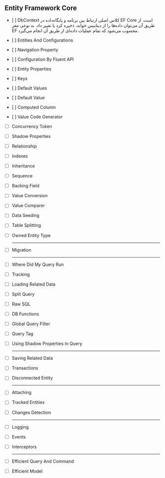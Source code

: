 ## Entity Framework Core

*    [ ]  DbContext
         کلاس اصلی ارتباط بین برنامه و پایگاه‌داده در EF Core است. از طریق آن می‌توان داده‌ها را از دیتابیس خواند، ذخیره کرد یا تغییر داد. به نوعی مغز EF محسوب می‌شود که تمام عملیات داده‌ای از طریق آن انجام می‌گیرد.
*    [ ]  Entities And Configurations
    
*    [ ] Navigation Property
    
*    [ ] Configuration By Fluent API
    
*    [ ]  Entity Properties
*    [ ]  Keys
*    [ ]  Default Values
    
*    [ ] Default Value
    
*    [ ] Computed Column
    
*    [ ] Value Code Generator
    
*   [ ] Concurrency Token
*   [ ] Shadow Properties
*   [ ] Relationship
*   [ ] Indexes
*   [ ] Inheritance
*   [ ] Sequence
*   [ ] Backing Field
*   [ ] Value Conversion
*   [ ] Value Comparer
*   [ ] Data Seeding
*   [ ] Table Splitting
*   [ ] Owned Entity Type
    
    ---
    
*   [ ] Migration
    
    ---
    
*   [ ] Where Did My Query Run
*   [ ] Tracking
*   [ ] Loading Related Data
*   [ ] Split Query
*   [ ] Raw SQL
*   [ ] DB Functions
*   [ ] Global Query Filter
*   [ ] Query Tag
*   [ ] Using Shadow Properties In Query
    
    ---
    
*   [ ] Saving Related Data
*   [ ] Transactions
*   [ ] Disconnected Entity
    
    ---
    
*   [ ] Attaching
*   [ ] Tracked Entities
*   [ ] Changes Detection
    
    ---
    
*   [ ] Logging
*   [ ] Events
*   [ ] Interceptors
    
    ---
    
*   [ ] Efficient Query And Command
*   [ ] Efficient Model
